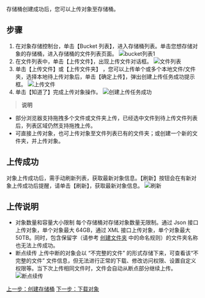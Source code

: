 存储桶创建成功后，您可以上传对象至存储桶。
## 步骤
1. 在对象存储控制台，单击【Bucket 列表】，进入存储桶列表。单击您想存储对象的存储桶，进入存储桶的文件列表页面。
![bucket列表1](//mc.qcloudimg.com/static/img/1475690df57a8cd642b1afbd191aa904/image.png)
2. 在文件列表中，单击【上传文件】，出现上传文件对话框。
![文件列表](//mc.qcloudimg.com/static/img/098255458460bf7d8ea72ae37a43e53c/image.png)
3. 单击【上传文件】或【上传文件夹】 ，您可以上传单个或多个本地文件/文件夹，选择本地待上传对象后，单击【确定上传】，弹出创建上传任务成功提示框。
![上传文件](//mc.qcloudimg.com/static/img/3acc4b7d4b069884b6cf2c1e23ba536c/image.png)
4. 单击【知道了】完成上传对象操作。
![创建上传任务成功](//mc.qcloudimg.com/static/img/ffe34a26adb4ec28d6923253bc59b5d8/image.png)

 > **说明**
 - 部分浏览器支持拖拽多个文件或文件夹上传，已经选中文件到待上传文件列表后，列表区域仍然支持拖拽上传。
 - 可直接上传对象，也可上传对象至文件列表已有的文件夹；或创建一个新的文件夹，并上传对象。

## 上传成功
对象上传成功后，需手动刷新列表，获取最新对象信息。【刷新】按钮会在有新对象上传成功后提醒，请单击【刷新】，获取最新对象信息。
![刷新](//mc.qcloudimg.com/static/img/44ed7b156bea758f9784c02065b62619/image.png)
## 上传说明
- 对象数量和容量大小限制
每个存储桶对存储对象数量无限制。通过 Json 接口上传对象，单个对象最大 64GB，通过 XML 接口上传对象，单个对象最大50TB。同时，包含保留字（请参考 [创建文件夹](https://www.qcloud.com/document/product/436/6263) 中的命名规则）的文件夹名称也无法上传成功。
- 断点续传
上传中断的对象会以 “不完整的文件” 的形式存储下来，可查看该“不完整的文件” 文件信息，但无法进行正常的下载、修改访问权限、设置自定义权限等。当下次上传相同文件时，文件会自动从断点部分继续上传。
![断点续传](//mc.qcloudimg.com/static/img/5f529b99d1940099ea7f9c610fa3310d/image.png)

[上一步：创建存储桶](https://www.qcloud.com/document/product/436/6232)
[下一步：下载对象](https://www.qcloud.com/document/product/436/6234)
